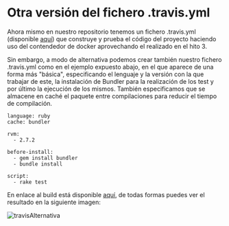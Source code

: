 # Otra versión del fichero .travis.yml 

Ahora mismo en nuestro repositorio tenemos un fichero .travis.yml (disponible [aquí](https://github.com/mariasanzs/makeupIV/blob/master/.travis.yml)) que construye y prueba el código del proyecto haciendo uso del contendedor de docker aprovechando el realizado en el hito 3.

Sin embargo, a modo de alternativa podemos crear también nuestro fichero .travis.yml como en el ejemplo expuesto abajo, en el que aparece de una forma más "básica",
especificando el lenguaje y la versión con la que trabajar de este, la instalación de Bundler para la realización de los test y por último la ejecución de los mismos. También especificamos que se almacene en caché el paquete entre compilaciones para reducir el tiempo de compilación.

~~~
language: ruby
cache: bundler

rvm:
  - 2.7.2

before-install:
  - gem install bundler
  - bundle install

script:
  - rake test
~~~

En enlace al build está disponible [aquí](https://travis-ci.com/github/mariasanzs/makeupIV/jobs/427522591/config), de todas formas puedes ver el resultado en la siguiente imagen:

![travisAlternativa](https://github.com/mariasanzs/makeupIV/blob/master/docs/img/AlternativaTravis.png)
